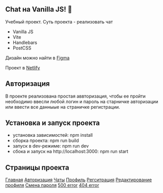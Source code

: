 ## Chat на Vanilla JS! 📖

Учебный проект. Суть проекта - реализовать чат

- Vanilla JS
- Vite
- Handlebars
- PostCSS

Дизайн можно найти в [Figma](https://www.figma.com/file/Mn2WS288jRACzOkDbNfLHf/%D0%9F%D1%80%D0%B0%D0%BA%D1%82%D0%B8%D0%BA%D1%83%D0%BC?type=design&node-id=0%3A1&mode=design&t=u14E3mQs4DVYRW7P-1)

Проект в [Netlify](https://beautiful-florentine-969b0d.netlify.app)

## Авторизация

В проекте реализована простая аввторизация, чтобы ее пройти необходимо ввесли любой логин и пароль на старничке авторизации или ввести все данныые на страничке регистрации.

## Установка и запуск проекта

- установка зависимостей: npm install
- сборка проекта: npm run build
- запуск в dev-режиме: npm run dev
- сбока и запуск на http://localhost:3000: npm run start

## Страницы проекта

[Главная](https://beautiful-florentine-969b0d.netlify.app/index.html)
[Авторизация](https://beautiful-florentine-969b0d.netlify.app/pages/login/login.html)
[Чаты](https://beautiful-florentine-969b0d.netlify.app/pages/chat/chat.html)
[Профиль](https://beautiful-florentine-969b0d.netlify.app/pages/profile/profile.html)
[Регситрация](https://beautiful-florentine-969b0d.netlify.app/pages/registration/registration.html)
[Редактирование профиля](https://beautiful-florentine-969b0d.netlify.app/pages/profile/profile_change_data.html)
[Смена пароля](https://beautiful-florentine-969b0d.netlify.app/pages/profile/profile_change_password.html)
[500 error](https://beautiful-florentine-969b0d.netlify.app/pages/errors/500.html)
[404 error](https://beautiful-florentine-969b0d.netlify.app/pages/errors/404.html)

